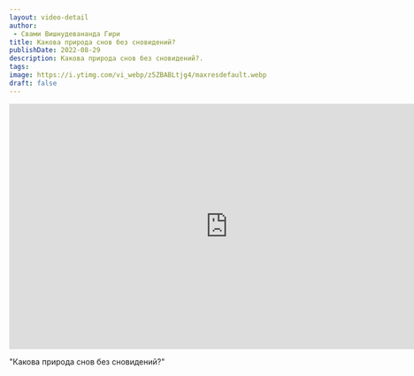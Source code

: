 ```yaml
---
layout: video-detail
author:
 - Свами Вишнудевананда Гири
title: Какова природа снов без сновидений?
publishDate: 2022-08-29
description: Какова природа снов без сновидений?. 
tags: 
image: https://i.ytimg.com/vi_webp/z5ZBABLtjg4/maxresdefault.webp
draft: false
---
```


<iframe width="790" height="444" src="https://www.youtube.com/embed/z5ZBABLtjg4" frameborder="0" allowfullscreen=""></iframe> 

  "Какова природа снов без сновидений?"

  

 